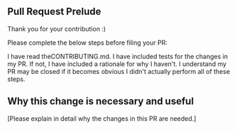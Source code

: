 ## Pull Request Prelude
Thank you for your contribution :)

Please complete the below steps before filing your PR:

 I have read theCONTRIBUTING.md.
 I have included tests for the changes in my PR. If not, I have included a rationale for why I haven't.
 I understand my PR may be closed if it becomes obvious I didn't actually perform all of these steps.
## Why this change is necessary and useful
[Please explain in detail why the changes in this PR are needed.]
